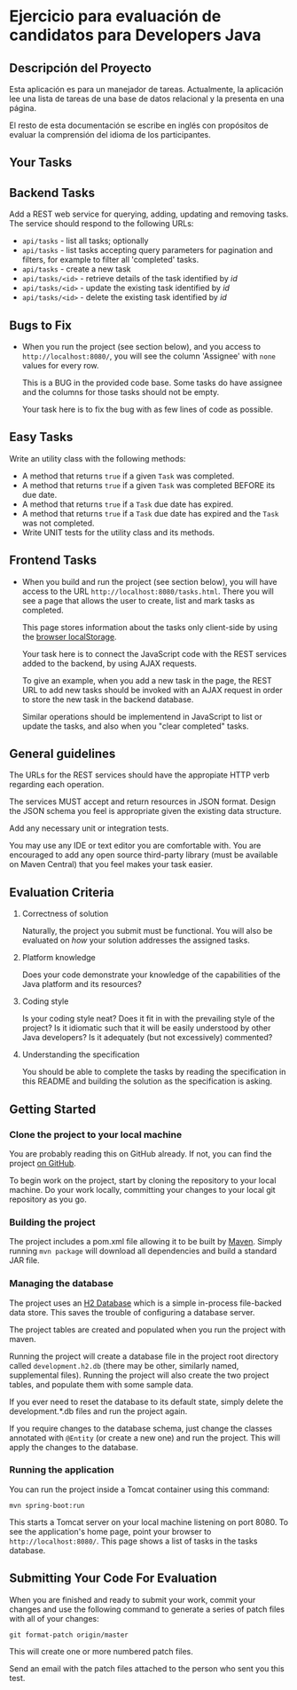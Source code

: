 Ejercicio para evaluación de candidatos para Developers Java
===========================================================

Descripción del Proyecto
------------------------

Esta aplicación es para un manejador de tareas. Actualmente, la aplicación
lee una lista de tareas de una base de datos relacional y la presenta en una
página.

El resto de esta documentación se escribe en inglés con propósitos de evaluar
la comprensión del idioma de los participantes.

Your Tasks
-----------

## Backend Tasks

Add a REST web service for querying, adding, updating and removing tasks.
The service should respond to the following URLs:

*   `api/tasks` - list all tasks; optionally 
*   `api/tasks` - list tasks accepting query parameters for
     pagination and filters, for example to filter all 'completed' tasks.
*   `api/tasks` - create a new task
*   `api/tasks/<id>` - retrieve details of the task identified by *id*
*   `api/tasks/<id>` - update the existing task identified by *id*
*   `api/tasks/<id>` - delete the existing task identified by *id*

## Bugs to Fix

*   When you run the project (see section below), and you access
    to `http://localhost:8080/`, you will see the column 'Assignee' with `none`
    values for every row. 
    
    This is a BUG in the provided code base. Some tasks do have assignee and the columns
    for those tasks should not be empty. 
    
    Your task here is to fix the bug with as few lines of code as possible.

## Easy Tasks

Write an utility class with the following methods:

*   A method that returns `true` if a given `Task` was completed.
*   A method that returns `true` if a given `Task` was completed BEFORE its due date.
*   A method that returns `true` if a `Task` due date has expired.
*   A method that returns `true` if a `Task` due date has expired and the `Task` was not completed.  
*   Write UNIT tests for the utility class and its methods.

## Frontend Tasks

*   When you build and run the project (see section below), you will
    have access to the URL `http://localhost:8080/tasks.html`. There 
    you will see a page that allows the user to create, list and mark tasks 
    as completed. 
    
    This page stores information about the tasks only client-side by using 
    the [browser localStorage](http://www.w3schools.com/html/html5_webstorage.asp). 
    
    Your task here is to connect the JavaScript code with the REST services 
    added to the backend, by using AJAX requests. 
    
    To give an example, when you add a new task in the page, the REST URL to add 
    new tasks should be invoked with an AJAX request in order to store the new task 
    in the backend database. 
    
    Similar operations should be implementend in JavaScript to list or update the tasks, 
    and also when you "clear completed" tasks.

## General guidelines

The URLs for the REST services should have the appropiate HTTP verb regarding each operation.

The services MUST accept and return resources in JSON format. Design the 
JSON schema you feel is appropriate given the existing data structure.

Add any necessary unit or integration tests.

You may use any IDE or text editor you are comfortable with.  You are
encouraged to add any open source third-party library (must be available on
Maven Central) that you feel makes your task easier.


Evaluation Criteria
-------------------

1.  Correctness of solution

    Naturally, the project you submit must be functional.  You will also be
    evaluated on *how* your solution addresses the assigned tasks.  

2.  Platform knowledge

    Does your code demonstrate your knowledge of the capabilities of the
    Java platform and its resources?

3.  Coding style

    Is your coding style neat?  Does it fit in with the prevailing style of
    the project?  Is it idiomatic such that it will be easily understood by
    other Java developers?  Is it adequately (but not excessively)
    commented?

4.  Understanding the specification

    You should be able to complete the tasks by reading the specification
    in this README and building the solution as the specification is asking.


Getting Started
---------------

### Clone the project to your local machine

You are probably reading this on GitHub already.  If not, you can find the
project [on GitHub](https://www.github.com/rodrigojv/test-java).

To begin work on the project, start by cloning the repository to your local
machine.  Do your work locally, committing your changes to your local git
repository as you go.


### Building the project

The project includes a pom.xml file allowing it to be built by
[Maven](http://maven.apache.org).  Simply running `mvn package` will
download all dependencies and build a standard JAR file.


### Managing the database

The project uses an [H2 Database](http://www.h2database.com) which is a
simple in-process file-backed data store.  This saves the trouble of
configuring a database server.

The project tables are created and populated when you run the project
with maven.

Running the project will create a database file in the project root directory 
called `development.h2.db` (there may be other, similarly named, supplemental
files). Running the project will also create the two project tables, and populate
them with some sample data.  

If you ever need to reset the database to its default state, simply
delete the development.\*.db files and run the project again.

If you require changes to the database schema, just change the classes
annotated with `@Entity` (or create a new one) and run the project. This
will apply the changes to the database.


### Running the application

You can run the project inside a Tomcat container using this command:

    mvn spring-boot:run

This starts a Tomcat server on your local machine listening on port 8080.  To
see the application's home page, point your browser to
`http://localhost:8080/`.  This page shows a list of tasks in the tasks
database.


Submitting Your Code For Evaluation
-----------------------------------

When you are finished and ready to submit your work, commit your changes
and use the following command to generate a series of patch files with all 
of your changes:

    git format-patch origin/master

This will create one or more numbered patch files.

Send an email with the patch files attached to the person who sent you this
test.
